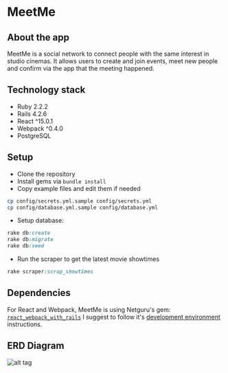 MeetMe
======

## About the app
MeetMe is a social network to connect people with the same interest in studio cinemas. 
It allows users to create and join events, meet new people and confirm via the app that the meeting happened. 

## Technology stack 
* Ruby 2.2.2
* Rails 4.2.6
* React ^15.0.1
* Webpack ^0.4.0
* PostgreSQL

## Setup
* Clone the repository
* Install gems via `bundle install`
* Copy example files and edit them if needed
```bash
cp config/secrets.yml.sample config/secrets.yml 
cp config/database.yml.sample config/database.yml
```
* Setup database:
```ruby
rake db:create
rake db:migrate
rake db:seed 
```
* Run the scraper to get the latest movie showtimes
```ruby
rake scraper:scrap_showtimes
```

## Dependencies
For React and Webpack, MeetMe is using Netguru's gem:
[`react_webpack_with_rails`](https://github.com/netguru/react_webpack_rails)
I suggest to follow it's [development environment](https://github.com/netguru/react_webpack_rails) instructions.

## ERD Diagram
![alt tag](https://raw.githubusercontent.com/ZuzannaSt/meetme/blob/master/diagram-erd.png)
